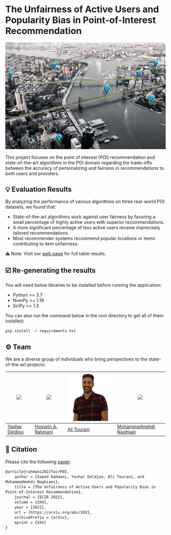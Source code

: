 # The Unfairness of Active Users and Popularity Bias in Point-of-Interest Recommendation

![The Unfairness of Active Users and Popularity Bias in Point-of-Interest Recommendation](docs/images/banner.jpg "Fair PoI")

This project focuses on the point of interest (POI) recommendation and state-of-the-art algorithms in the POI domain regarding the trade-offs between the accuracy of personalizing and fairness in recommendations to both users and providers.

## 💡 Evaluation Results

By analyzing the performance of various algorithms on three real-world POI datasets, we found that:

- State-of-the-art algorithms work against user fairness by favoring a small percentage of highly active users with superior recommendations.
- A more significant percentage of less active users receive imprecisely tailored recommendations.
- Most recommender systems recommend popular locations or items contributing to item unfairness.

⚠️ Note: Visit our [web page](https://recsys-lab.github.io/FairPOI/ "web page") for full table results.

## ☑️ Re-generating the results

You will need below libraries to be installed before running the application:

- Python >= 3.7
- NumPy >= 1.19
- SciPy >= 1.3

You can also run the command below in the root directory to get all of them installed:

```python
pip install -r requirements.txt
```

## ⚙️ Team

We are a diverse group of individuals who bring perspectives to the state-of-the-art projects:

| <a href="https://github.com/yasdel"><img src="docs/images/team/yashar_deldjoo.png" width="130"></a> | <a href="https://github.com/rahmanidashti"><img src="docs/images/team/hossein_rahmani.png"></a> | <a href="https://github.com/alitourani"><img src="docs/images/team/ali_tourani.png"></a> | <a href="https://www.linkedin.com/in/ehsan-naghiaei"><img src="docs/images/team/mohammadmehdi_naghiaei.png" width="130"></a> |
| --------------------------------------------------------------------------------------------------- | ----------------------------------------------------------------------------------------------- | ---------------------------------------------------------------------------------------- | ---------------------------------------------------------------------------------------------------------------------------- |
| [Yashar Deldjoo](mailto:yashar.deldjoo@poliba.it "yashar.deldjoo@poliba.it")                        | [Hossein A. Rahmani](mailto:rahmanidashti@alumni.znu.ac.ir "rahmanidashti@alumni.znu.ac.ir")    | [Ali Tourani](mailto:tourani@msc.guilan.ac.ir "tourani@msc.guilan.ac.ir")                | [Mohammadmehdi Naghiaei](mailto:naghiaei@usc.edu "naghiaei@usc.edu")                                                         |

## 📝 Citation

Please cite the following [paper](https://arxiv.org/):

```
@article{rahmani2022fairPOI,
    author = {Saeed Rahmani, Yashar Deldjoo, Ali Tourani, and Mohammadmehdi Naghiaei},
    title = {The Unfairness of Active Users and Popularity Bias in Point-of-Interest Recommendation},
    journal = {ECIR 2022},
    volume = {XXX},
    year = {2021},
    url = {https://arxiv.org/abs/XXX},
    archivePrefix = {arXiv},
    eprint = {XXX}
}
```
